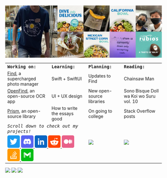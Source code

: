 <a href="https://twitter.com/aheze0"><img src="https://raw.githubusercontent.com/aheze/aheze/master/Assets/Header.jpg" alt="Link to Twitter (@aheze0)"></a>

<table>
<tr>
<td colspan="2">
<strong><samp>Working on:</samp></strong>
</td>
<td colspan="2">
<strong><samp>Learning:</samp></strong>
</td>
<td colspan="2">
<strong><samp>Planning:</samp></strong>
</td>
<td colspan="2">
<strong><samp>Reading:</samp></strong>
</td>
</tr>

<tr>
<td colspan="2">
<a href="https://getfind.app">Find</a>, a supercharged photo manager
</td>
<td colspan="2">
Swift + SwiftUI
</td>
<td colspan="2">
Updates to Find
</td>
<td colspan="2">
Chainsaw Man
</td>
</tr>



<tr>
<td colspan="2">
<a href="https://github.com/aheze/OpenFind">OpenFind</a>, an open-source OCR app
</td>
<td colspan="2">
UI + UX design
</td>
<td colspan="2">
New open-source libraries
</td>
<td colspan="2">
Sono Bisque Doll wa Koi wo Suru vol. 10
</td>
</tr>

<tr>
<td colspan="2">
<a href="https://github.com/aheze/Prism">Prism</a>, an open-source library
</td>
<td colspan="2">
How to write the essays good
</td>
<td colspan="2">
On going to college
</td>
<td colspan="2">
Stack Overflow posts
</td>
</tr>


  
<tr>
<td colspan="4">
<em><samp>Scroll down to check out my projects!</samp></em>
</td>

<td colspan="2" rowspan="2">
<a href="https://github-readme-stats.vercel.app/api?username=aheze&count_private=true&hide_border=true&title_color=008EEB&icon_color=008EEB&show_icons=true">
<img src="https://github-readme-stats.vercel.app/api?username=aheze&count_private=true&hide_border=true&title_color=008EEB&icon_color=008EEB&show_icons=true">
</a>
</td>
  
<td colspan="2" rowspan="2">
<a href="https://github-readme-stats.vercel.app/api/top-langs/?username=aheze&langs_count=8&layout=compact&hide_border=true&title_color=FF5600">
<img src="https://github-readme-stats.vercel.app/api/top-langs/?username=aheze&langs_count=8&layout=compact&hide_border=true&title_color=FF5600">
</a>
</td>


</td>
</tr>

<tr>
<td colspan="4">
<a href="https://twitter.com/aheze0">
<img src="https://raw.githubusercontent.com/aheze/aheze/master/Assets/Twitter.svg" width="40">
</a>
<a href="https://discord.gg/Pmq8fYcus2">
<img src="https://raw.githubusercontent.com/aheze/aheze/master/Assets/Discord.svg" width="40">
</a>
<a href="https://www.linkedin.com/in/aheze/">
<img src="https://raw.githubusercontent.com/aheze/aheze/master/Assets/LinkedIn.svg" width="40">
</a>
<a href="https://www.reddit.com/user/aheze">
<img src="https://raw.githubusercontent.com/aheze/aheze/master/Assets/Reddit.svg" width="40">
</a>
<a href="https://aheze.medium.com/">
<img src="https://raw.githubusercontent.com/aheze/aheze/master/Assets/Medium.svg" width="40">
</a>
<a href="https://stackoverflow.com/users/14351818/">
<img src="https://raw.githubusercontent.com/aheze/aheze/master/Assets/StackOverflow.svg" width="40">
</a>
<a href="mailto:aheze@getfind.app">
<img src="https://raw.githubusercontent.com/aheze/aheze/master/Assets/Email.svg" width="40">
</a>
</td>

</table>

<a href="https://discord.gg/Pmq8fYcus2"><img src="https://img.shields.io/discord/807790675998277672?color=00b035&label=Discord"></a> <a href="https://stackoverflow.com/users/14351818/aheze"><img src="https://img.shields.io/badge/Stack%20Overflow-21.2k-F47F24"></a> <a href="#"><img src="https://komarev.com/ghpvc/?username=aheze&color=007EEF&label=Profile%20Views"></a>

  






